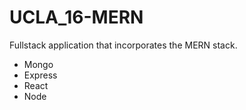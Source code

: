 # UCLA_16-MERN

Fullstack application that incorporates the MERN stack.

* Mongo
* Express
* React
* Node

